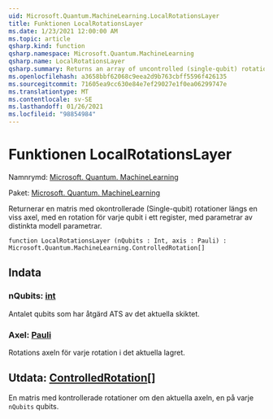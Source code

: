 ```yaml
---
uid: Microsoft.Quantum.MachineLearning.LocalRotationsLayer
title: Funktionen LocalRotationsLayer
ms.date: 1/23/2021 12:00:00 AM
ms.topic: article
qsharp.kind: function
qsharp.namespace: Microsoft.Quantum.MachineLearning
qsharp.name: LocalRotationsLayer
qsharp.summary: Returns an array of uncontrolled (single-qubit) rotations along a given axis, with one rotation for each qubit in a register, parameterized by distinct model parameters.
ms.openlocfilehash: a3658bbf62068c9eea2d9b763cbff5596f426135
ms.sourcegitcommit: 71605ea9cc630e84e7ef29027e1f0ea06299747e
ms.translationtype: MT
ms.contentlocale: sv-SE
ms.lasthandoff: 01/26/2021
ms.locfileid: "98854984"
---
```

# <a name="localrotationslayer-function"></a>Funktionen LocalRotationsLayer

Namnrymd: [Microsoft. Quantum. MachineLearning](xref:Microsoft.Quantum.MachineLearning)

Paket: [Microsoft. Quantum. MachineLearning](https://nuget.org/packages/Microsoft.Quantum.MachineLearning)


Returnerar en matris med okontrollerade (Single-qubit) rotationer längs en viss axel, med en rotation för varje qubit i ett register, med parametrar av distinkta modell parametrar.

```qsharp
function LocalRotationsLayer (nQubits : Int, axis : Pauli) : Microsoft.Quantum.MachineLearning.ControlledRotation[]
```


## <a name="input"></a>Indata

### <a name="nqubits--int"></a>nQubits: [int](xref:microsoft.quantum.lang-ref.int)

Antalet qubits som har åtgärd ATS av det aktuella skiktet.


### <a name="axis--pauli"></a>Axel: [Pauli](xref:microsoft.quantum.lang-ref.pauli)

Rotations axeln för varje rotation i det aktuella lagret.



## <a name="output--controlledrotation"></a>Utdata: [ControlledRotation](xref:Microsoft.Quantum.MachineLearning.ControlledRotation)[]

En matris med kontrollerade rotationer om den aktuella axeln, en på varje `nQubits` qubits.